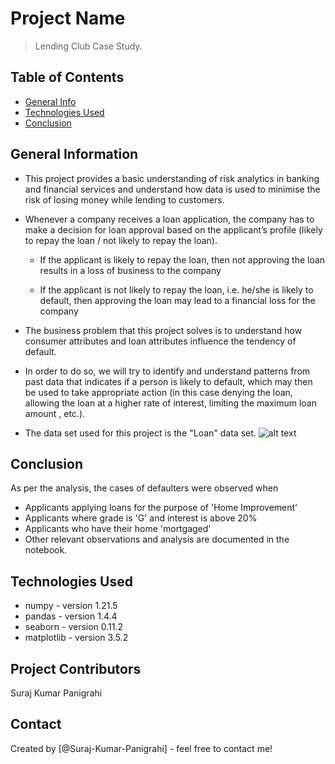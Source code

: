 # Project Name
> Lending Club Case Study.


## Table of Contents
* [General Info](#general-information)
* [Technologies Used](#technologies-used)
* [Conclusion](#conclusion)

<!-- You can include any other section that is pertinent to your problem -->

## General Information
- This project provides a basic understanding of risk analytics in banking and financial services and understand how data is used to minimise the risk of losing money while lending to customers.
- Whenever a company receives a loan application, the company has to make a decision for loan  approval based on the applicant’s profile (likely to repay the loan / not likely to repay the loan).
    
    - If the applicant is likely to repay the loan, then not approving the loan results in a  loss of business to the company

    - If the applicant is not likely to repay the loan, i.e. he/she is likely to default, then approving the loan may lead to a financial loss for the company
- The business problem that this project solves is to understand how consumer attributes and loan attributes influence the tendency of default.
- In order to do so, we will try to identify and understand patterns from past data that indicates if a person is likely to default, which may then be used to take appropriate action (in this case denying the loan, allowing the loan at a higher rate of interest, limiting the maximum loan amount , etc.). 
- The data set used for this project is the "Loan" data set.
![alt text](https://cdn.upgrad.com/UpGrad/temp/7afbce98-8ecc-41c6-96d8-981cba7d343f/Loan_image.png)

<!-- You don't have to answer all the questions - just the ones relevant to your project. -->

## Conclusion
As per the analysis, the cases of defaulters were observed when
- Applicants applying loans for the purpose of 'Home Improvement'
- Applicants where grade is 'G' and interest is above 20%
- Applicants who have their home 'mortgaged'
- Other relevant observations and analysis are documented in the notebook.
<!-- You don't have to answer all the questions - just the ones relevant to your project. -->


## Technologies Used
- numpy - version 1.21.5
- pandas - version 1.4.4
- seaborn - version 0.11.2
- matplotlib - version 3.5.2

<!-- As the libraries versions keep on changing, it is recommended to mention the version of library used in this project -->


## Project Contributors
Suraj Kumar Panigrahi

## Contact
Created by [@Suraj-Kumar-Panigrahi] - feel free to contact me!


<!-- Optional -->
<!-- ## License -->
<!-- This project is open source and available under the [... License](). -->

<!-- You don't have to include all sections - just the one's relevant to your project -->

